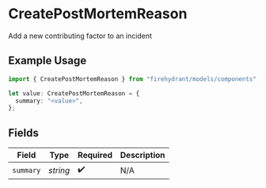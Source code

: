 # CreatePostMortemReason

Add a new contributing factor to an incident

## Example Usage

```typescript
import { CreatePostMortemReason } from "firehydrant/models/components";

let value: CreatePostMortemReason = {
  summary: "<value>",
};
```

## Fields

| Field              | Type               | Required           | Description        |
| ------------------ | ------------------ | ------------------ | ------------------ |
| `summary`          | *string*           | :heavy_check_mark: | N/A                |